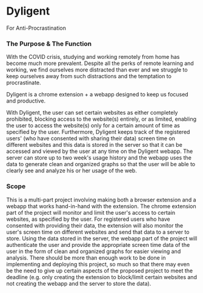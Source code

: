 # Dyligent
For Anti-Procrastination

### The Purpose & The Function
With the COVID crisis, studying and working remotely from home has become much more prevalent. 
Despite all the perks of remote learning and working, we find ourselves more distracted than ever and we struggle to keep ourselves away from such distractions and the temptation to procrastinate. 

Dyligent is a chrome extension + a webapp designed to keep us focused and productive. 

With Dyligent, the user can set certain websites as either completely prohibited, blocking access to the website(s) entirely, or as limited, enabling the user to access the website(s) only for a certain amount of time as specified by the user. Furthermore, Dyligent keeps track of the registered users' (who have consented with sharing their data) screen time on different websites and this data is stored in the server so that it can be accessed and viewed by the user at any time on the Dyligent webapp. The server can store up to two week's usage history and the webapp uses the data to generate clean and organized graphs so that the user will be able to clearly see and analyze his or her usage of the web.

### Scope
This is a multi-part project involving making both a browser extension and a webapp that works hand-in-hand with the extension.
The chrome extension part of the project will monitor and limit the user's access to certain websites, as specified by the user. For registered users who have consented with providing their data, the extension will also monitor the user's screen time on different websites and send that data to a server to store. Using the data stored in the server, the webapp part of the project will authenticate the user and provide the appropriate screen time data of the user in the form of clean and organized graphs for easier viewing and analysis. 
There should be more than enough work to be done in implementing and deploying this project, so much so that there may even be the need to give up certain aspects of the proposed project to meet the deadline (e.g. only creating the extension to block/limit certain websites and not creating the webapp and the server to store the data).